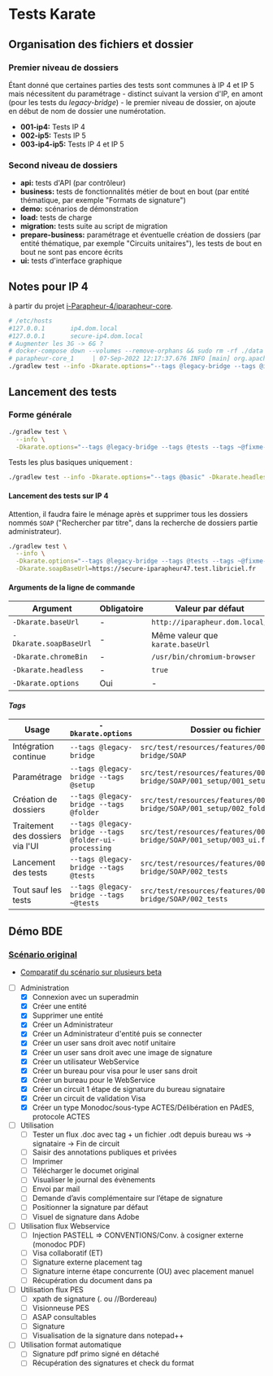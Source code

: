 # Tests Karate

## Organisation des fichiers et dossier

### Premier niveau de dossiers

Étant donné que certaines parties des tests sont communes à IP 4 et IP 5 mais nécessitent du paramétrage - distinct suivant
la version d'IP, en amont (pour les tests du _legacy-bridge_) - le premier niveau de dossier, on ajoute en début de nom de
dossier une numérotation.

- __001-ip4:__ Tests IP 4
- __002-ip5:__ Tests IP 5
- __003-ip4-ip5:__ Tests IP 4 et IP 5

### Second niveau de dossiers

- __api:__ tests d'API (par contrôleur)
- __business:__ tests de fonctionnalités métier de bout en bout (par entité thématique, par exemple "Formats de signature")
- __demo:__ scénarios de démonstration
- __load:__ tests de charge
- __migration:__ tests suite au script de migration
- __prepare-business:__ paramétrage et éventuelle création de dossiers (par entité thématique, par exemple "Circuits unitaires"), les tests de bout en bout ne sont pas encore écrits
- __ui:__ tests d'interface graphique

## Notes pour IP 4

à partir du projet [i-Parapheur-4/iparapheur-core](https://gitlab.libriciel.fr/libriciel/pole-signature/i-Parapheur-4/iparapheur-core).

```bash
# /etc/hosts
#127.0.0.1       ip4.dom.local
#127.0.0.1       secure-ip4.dom.local
# Augmenter les 3G -> 6G ?
# docker-compose down --volumes --remove-orphans && sudo rm -rf ./data && docker-compose up
# parapheur-core_1     | 07-Sep-2022 12:17:37.676 INFO [main] org.apache.catalina.startup.Catalina.start Server startup in [165085] milliseconds
./gradlew test --info -Dkarate.options="--tags @legacy-bridge --tags @ip4 --tags ~@setup" -Dkarate.headless=true  -Dkarate.baseUrl=https://iparapheur47.test.libriciel.fr -Dkarate.soapBaseUrl=https://secure-iparapheur47.test.libriciel.fr
```

## Lancement des tests

### Forme générale

```bash
./gradlew test \
  --info \
  -Dkarate.options="--tags @legacy-bridge --tags @tests --tags ~@fixme-tests"
```

Tests les plus basiques uniquement :
```bash
./gradlew test --info -Dkarate.options="--tags @basic" -Dkarate.headless=true -Dkarate.adminUserPwd="${ADMIN_PWD}"
```


#### Lancement des tests sur IP 4

Attention, il faudra faire le ménage après et supprimer tous les dossiers nommés `SOAP` ("Rechercher par titre", dans la recherche de dossiers partie administrateur).

```bash
./gradlew test \
  --info \
  -Dkarate.options="--tags @legacy-bridge --tags @tests --tags ~@fixme-tests" \
  -Dkarate.soapBaseUrl=https://secure-iparapheur47.test.libriciel.fr
```

#### Arguments de la ligne de commande

| Argument               | Obligatoire | Valeur par défaut                |
| ---                    | ---         | ---                              |
| `-Dkarate.baseUrl`     | -           | `http://iparapheur.dom.local/`   |
| `-Dkarate.soapBaseUrl` | -           | Même valeur que `karate.baseUrl` |
| `-Dkarate.chromeBin`   | -           | `/usr/bin/chromium-browser`      |
| `-Dkarate.headless`    | -           | `true`                           |
| `-Dkarate.options`     | Oui         | -                                |

#### _Tags_

| Usage                            | `-Dkarate.options`                                   | Dossier ou fichier                                                                  |
| ---                              | ---                                                  | ---                                                                                 |
| Intégration continue             | `--tags @legacy-bridge`                              | `src/test/resources/features/004_legacy-bridge/SOAP`                                |
| Paramétrage                      | `--tags @legacy-bridge --tags @setup`                | `src/test/resources/features/004_legacy-bridge/SOAP/001_setup/001_setup.feature`    |
| Création de dossiers             | `--tags @legacy-bridge --tags @folder`               | `src/test/resources/features/004_legacy-bridge/SOAP/001_setup/002_folders.feature ` |
| Traitement des dossiers via l'UI | `--tags @legacy-bridge --tags @folder-ui-processing` | `src/test/resources/features/004_legacy-bridge/SOAP/001_setup/003_ui.feature`       |
| Lancement des tests              | `--tags @legacy-bridge --tags @tests`                | `src/test/resources/features/004_legacy-bridge/SOAP/002_tests`                      |
| Tout sauf les tests              | `--tags @legacy-bridge --tags ~@tests`               | `src/test/resources/features/004_legacy-bridge/SOAP/002_tests`                      |

## Démo BDE

### [Scénario original](https://lsoffice.libriciel.fr/pad/#/2/pad/edit/7luyoZ1VSHfCwGkVYwqWtSEU/)

- [Comparatif du scénario sur plusieurs beta](https://lsoffice.libriciel.fr/sheet/#/2/sheet/view/gpOCRl+pGFDsfLs8K4h8laRKd0M3-ySbXnkvbHbC7Ok/)

- [ ] Administration
    - [x] Connexion avec un superadmin
    - [x] Créer une entité
    - [x] Supprimer une entité
    - [x] Créer un Administrateur
    - [x] Créer un Administrateur d'entité puis se connecter
    - [x] Créer un user sans droit avec notif unitaire
    - [x] Créer un user sans droit avec une image de signature
    - [x] Créer un utilisateur WebService
    - [x] Créer un bureau pour visa pour le user sans droit
    - [x] Créer un bureau pour le WebService
    - [x] Créer un circuit 1 étape de signature du bureau signataire
    - [x] Créer un circuit de validation Visa
    - [x] Créer un type Monodoc/sous-type ACTES/Délibération en PAdES, protocole ACTES
- [ ] Utilisation
    - [ ] Tester un flux .doc avec tag + un fichier .odt depuis bureau ws -> signataire -> Fin de circuit
    - [ ] Saisir des annotations publiques et privées
    - [ ] Imprimer
    - [ ] Télécharger le documet original
    - [ ] Visualiser le journal des évènements
    - [ ] Envoi par mail
    - [ ] Demande d’avis complémentaire sur l’étape de signature
    - [ ] Positionner la signature par défaut
    - [ ] Visuel de signature dans Adobe
- [ ] Utilisation flux Webservice
    - [ ] Injection PASTELL => CONVENTIONS/Conv. à cosigner externe (monodoc PDF)
    - [ ] Visa collaboratif (ET)
    - [ ] Signature externe placement tag
    - [ ] Signature interne étape concurrente (OU) avec placement manuel
    - [ ] Récupération du document dans pa
- [ ] Utilisation flux PES
    - [ ] xpath de signature (. ou //Bordereau)
    - [ ] Visionneuse PES
    - [ ] ASAP consultables
    - [ ] Signature
    - [ ] Visualisation de la signature dans notepad++
- [ ] Utilisation format automatique
    - [ ] Signature pdf primo signé en détaché
    - [ ] Récupération des signatures et check du format
